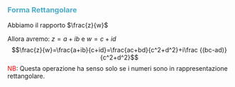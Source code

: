 ### <font color="#4bacc6">Forma Rettangolare</font>

Abbiamo il rapporto $\frac{z}{w}$

Allora avremo: $z=a+ib$ e $w=c+id$
$$\frac{z}{w}=\frac{a+ib}{c+id}=\frac{ac+bd}{c^2+d^2}+i\frac {(bc-ad)}{c^2+d^2}$$
<font color="#ff0000">NB</font>: Questa operazione ha senso solo se i numeri sono in rappresentazione rettangolare.

